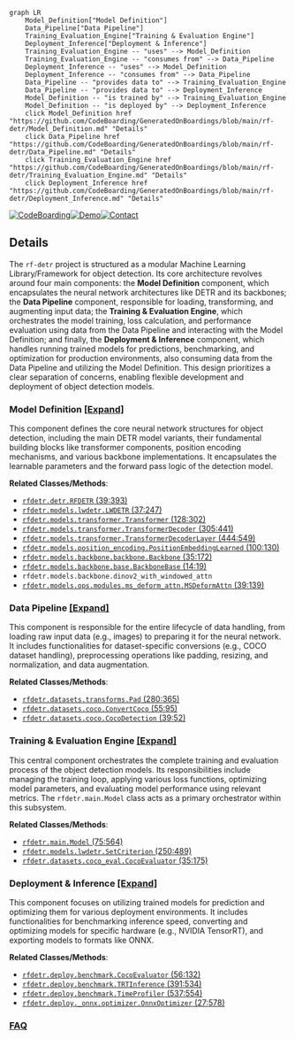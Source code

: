 ```mermaid
graph LR
    Model_Definition["Model Definition"]
    Data_Pipeline["Data Pipeline"]
    Training_Evaluation_Engine["Training & Evaluation Engine"]
    Deployment_Inference["Deployment & Inference"]
    Training_Evaluation_Engine -- "uses" --> Model_Definition
    Training_Evaluation_Engine -- "consumes from" --> Data_Pipeline
    Deployment_Inference -- "uses" --> Model_Definition
    Deployment_Inference -- "consumes from" --> Data_Pipeline
    Data_Pipeline -- "provides data to" --> Training_Evaluation_Engine
    Data_Pipeline -- "provides data to" --> Deployment_Inference
    Model_Definition -- "is trained by" --> Training_Evaluation_Engine
    Model_Definition -- "is deployed by" --> Deployment_Inference
    click Model_Definition href "https://github.com/CodeBoarding/GeneratedOnBoardings/blob/main/rf-detr/Model_Definition.md" "Details"
    click Data_Pipeline href "https://github.com/CodeBoarding/GeneratedOnBoardings/blob/main/rf-detr/Data_Pipeline.md" "Details"
    click Training_Evaluation_Engine href "https://github.com/CodeBoarding/GeneratedOnBoardings/blob/main/rf-detr/Training_Evaluation_Engine.md" "Details"
    click Deployment_Inference href "https://github.com/CodeBoarding/GeneratedOnBoardings/blob/main/rf-detr/Deployment_Inference.md" "Details"
```

[![CodeBoarding](https://img.shields.io/badge/Generated%20by-CodeBoarding-9cf?style=flat-square)](https://github.com/CodeBoarding/CodeBoarding)[![Demo](https://img.shields.io/badge/Try%20our-Demo-blue?style=flat-square)](https://www.codeboarding.org/demo)[![Contact](https://img.shields.io/badge/Contact%20us%20-%20contact@codeboarding.org-lightgrey?style=flat-square)](mailto:contact@codeboarding.org)

## Details

The `rf-detr` project is structured as a modular Machine Learning Library/Framework for object detection. Its core architecture revolves around four main components: the **Model Definition** component, which encapsulates the neural network architectures like DETR and its backbones; the **Data Pipeline** component, responsible for loading, transforming, and augmenting input data; the **Training & Evaluation Engine**, which orchestrates the model training, loss calculation, and performance evaluation using data from the Data Pipeline and interacting with the Model Definition; and finally, the **Deployment & Inference** component, which handles running trained models for predictions, benchmarking, and optimization for production environments, also consuming data from the Data Pipeline and utilizing the Model Definition. This design prioritizes a clear separation of concerns, enabling flexible development and deployment of object detection models.

### Model Definition [[Expand]](./Model_Definition.md)
This component defines the core neural network structures for object detection, including the main DETR model variants, their fundamental building blocks like transformer components, position encoding mechanisms, and various backbone implementations. It encapsulates the learnable parameters and the forward pass logic of the detection model.


**Related Classes/Methods**:

- <a href="https://github.com/roboflow/rf-detr/blob/develop/rfdetr/detr.py#L39-L393" target="_blank" rel="noopener noreferrer">`rfdetr.detr.RFDETR` (39:393)</a>
- <a href="https://github.com/roboflow/rf-detr/blob/develop/rfdetr/models/lwdetr.py#L37-L247" target="_blank" rel="noopener noreferrer">`rfdetr.models.lwdetr.LWDETR` (37:247)</a>
- <a href="https://github.com/roboflow/rf-detr/blob/develop/rfdetr/models/transformer.py#L128-L302" target="_blank" rel="noopener noreferrer">`rfdetr.models.transformer.Transformer` (128:302)</a>
- <a href="https://github.com/roboflow/rf-detr/blob/develop/rfdetr/models/transformer.py#L305-L441" target="_blank" rel="noopener noreferrer">`rfdetr.models.transformer.TransformerDecoder` (305:441)</a>
- <a href="https://github.com/roboflow/rf-detr/blob/develop/rfdetr/models/transformer.py#L444-L549" target="_blank" rel="noopener noreferrer">`rfdetr.models.transformer.TransformerDecoderLayer` (444:549)</a>
- <a href="https://github.com/roboflow/rf-detr/blob/develop/rfdetr/models/position_encoding.py#L100-L130" target="_blank" rel="noopener noreferrer">`rfdetr.models.position_encoding.PositionEmbeddingLearned` (100:130)</a>
- <a href="https://github.com/roboflow/rf-detr/blob/develop/rfdetr/models/backbone/backbone.py#L35-L172" target="_blank" rel="noopener noreferrer">`rfdetr.models.backbone.backbone.Backbone` (35:172)</a>
- <a href="https://github.com/roboflow/rf-detr/blob/develop/rfdetr/models/backbone/base.py#L14-L19" target="_blank" rel="noopener noreferrer">`rfdetr.models.backbone.base.BackboneBase` (14:19)</a>
- `rfdetr.models.backbone.dinov2_with_windowed_attn`
- <a href="https://github.com/roboflow/rf-detr/blob/develop/rfdetr/models/ops/modules/ms_deform_attn.py#L39-L139" target="_blank" rel="noopener noreferrer">`rfdetr.models.ops.modules.ms_deform_attn.MSDeformAttn` (39:139)</a>


### Data Pipeline [[Expand]](./Data_Pipeline.md)
This component is responsible for the entire lifecycle of data handling, from loading raw input data (e.g., images) to preparing it for the neural network. It includes functionalities for dataset-specific conversions (e.g., COCO dataset handling), preprocessing operations like padding, resizing, and normalization, and data augmentation.


**Related Classes/Methods**:

- <a href="https://github.com/roboflow/rf-detr/blob/develop/rfdetr/datasets/transforms.py#L280-L365" target="_blank" rel="noopener noreferrer">`rfdetr.datasets.transforms.Pad` (280:365)</a>
- <a href="https://github.com/roboflow/rf-detr/blob/develop/rfdetr/datasets/coco.py#L55-L95" target="_blank" rel="noopener noreferrer">`rfdetr.datasets.coco.ConvertCoco` (55:95)</a>
- <a href="https://github.com/roboflow/rf-detr/blob/develop/rfdetr/datasets/coco.py#L39-L52" target="_blank" rel="noopener noreferrer">`rfdetr.datasets.coco.CocoDetection` (39:52)</a>


### Training & Evaluation Engine [[Expand]](./Training_Evaluation_Engine.md)
This central component orchestrates the complete training and evaluation process of the object detection models. Its responsibilities include managing the training loop, applying various loss functions, optimizing model parameters, and evaluating model performance using relevant metrics. The `rfdetr.main.Model` class acts as a primary orchestrator within this subsystem.


**Related Classes/Methods**:

- <a href="https://github.com/roboflow/rf-detr/blob/develop/rfdetr/main.py#L75-L564" target="_blank" rel="noopener noreferrer">`rfdetr.main.Model` (75:564)</a>
- <a href="https://github.com/roboflow/rf-detr/blob/develop/rfdetr/models/lwdetr.py#L250-L489" target="_blank" rel="noopener noreferrer">`rfdetr.models.lwdetr.SetCriterion` (250:489)</a>
- <a href="https://github.com/roboflow/rf-detr/blob/develop/rfdetr/datasets/coco_eval.py#L35-L175" target="_blank" rel="noopener noreferrer">`rfdetr.datasets.coco_eval.CocoEvaluator` (35:175)</a>


### Deployment & Inference [[Expand]](./Deployment_Inference.md)
This component focuses on utilizing trained models for prediction and optimizing them for various deployment environments. It includes functionalities for benchmarking inference speed, converting and optimizing models for specific hardware (e.g., NVIDIA TensorRT), and exporting models to formats like ONNX.


**Related Classes/Methods**:

- <a href="https://github.com/roboflow/rf-detr/blob/develop/rfdetr/deploy/benchmark.py#L56-L132" target="_blank" rel="noopener noreferrer">`rfdetr.deploy.benchmark.CocoEvaluator` (56:132)</a>
- <a href="https://github.com/roboflow/rf-detr/blob/develop/rfdetr/deploy/benchmark.py#L391-L534" target="_blank" rel="noopener noreferrer">`rfdetr.deploy.benchmark.TRTInference` (391:534)</a>
- <a href="https://github.com/roboflow/rf-detr/blob/develop/rfdetr/deploy/benchmark.py#L537-L554" target="_blank" rel="noopener noreferrer">`rfdetr.deploy.benchmark.TimeProfiler` (537:554)</a>
- <a href="https://github.com/roboflow/rf-detr/blob/develop/rfdetr/deploy/_onnx/optimizer.py#L27-L578" target="_blank" rel="noopener noreferrer">`rfdetr.deploy._onnx.optimizer.OnnxOptimizer` (27:578)</a>




### [FAQ](https://github.com/CodeBoarding/GeneratedOnBoardings/tree/main?tab=readme-ov-file#faq)